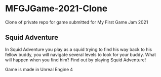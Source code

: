 # MFGJGame-2021-Clone
Clone of private repo for game submitted for My First Game Jam 2021
## Squid Adventure
In Squid Adventure you play as a squid trying to find his way back to his fellow buddy, you will navigate several levels to look for your buddy. What will happen when you find him?
Find out by playing Squid Adventure!

Game is made in Unreal Engine 4
